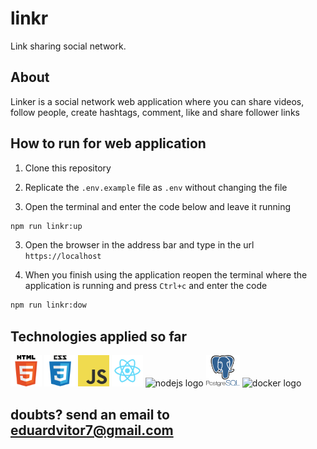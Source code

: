 # linkr

Link sharing social network.

## About

Linker is a social network web application where you can share videos, follow people, create hashtags, comment, like and share follower links

## How to run for web application

1. Clone this repository

2. Replicate the `.env.example` file as `.env` without changing the file

3. Open the terminal and enter the code below and leave it running
```bash
npm run linkr:up
```

3. Open the browser in the address bar and type in the url `https://localhost`

4. When you finish using the application reopen the terminal where the application is running and press `Ctrl+c` and enter the code

```bash
npm run linkr:dow
```


## Technologies applied so far

<img height="50" src="https://raw.githubusercontent.com/github/explore/80688e429a7d4ef2fca1e82350fe8e3517d3494d/topics/html/html.png" >
<img height="50" src="https://raw.githubusercontent.com/github/explore/80688e429a7d4ef2fca1e82350fe8e3517d3494d/topics/css/css.png">
<img height="50" src="https://raw.githubusercontent.com/github/explore/80688e429a7d4ef2fca1e82350fe8e3517d3494d/topics/javascript/javascript.png">
<img height="50" src="https://raw.githubusercontent.com/github/explore/80688e429a7d4ef2fca1e82350fe8e3517d3494d/topics/react/react.png" >
<img height="50" src="https://cdn.jsdelivr.net/gh/devicons/devicon/icons/nodejs/nodejs-original.svg" alt="nodejs logo"  />
<img height="50" src="https://raw.githubusercontent.com/docker-library/docs/01c12653951b2fe592c1f93a13b4e289ada0e3a1/postgres/logo.png" >
<img height="50" src="https://cdn.jsdelivr.net/gh/devicons/devicon/icons/docker/docker-original.svg" alt="docker logo"  />

## doubts? send an email to eduardvitor7@gmail.com
